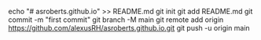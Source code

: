 echo "# asroberts.github.io" >> README.md
git init
git add README.md
git commit -m "first commit"
git branch -M main
git remote add origin https://github.com/alexusRH/asroberts.github.io.git
git push -u origin main
